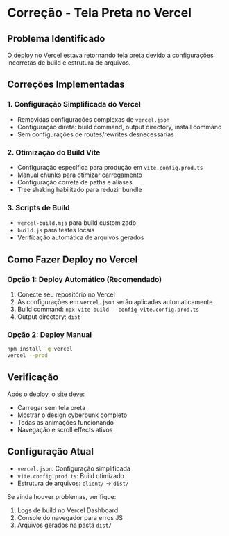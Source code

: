 # Correção - Tela Preta no Vercel

## Problema Identificado
O deploy no Vercel estava retornando tela preta devido a configurações incorretas de build e estrutura de arquivos.

## Correções Implementadas

### 1. Configuração Simplificada do Vercel
- Removidas configurações complexas de `vercel.json`
- Configuração direta: build command, output directory, install command
- Sem configurações de routes/rewrites desnecessárias

### 2. Otimização do Build Vite
- Configuração específica para produção em `vite.config.prod.ts`
- Manual chunks para otimizar carregamento
- Configuração correta de paths e aliases
- Tree shaking habilitado para reduzir bundle

### 3. Scripts de Build
- `vercel-build.mjs` para build customizado
- `build.js` para testes locais
- Verificação automática de arquivos gerados

## Como Fazer Deploy no Vercel

### Opção 1: Deploy Automático (Recomendado)
1. Conecte seu repositório no Vercel
2. As configurações em `vercel.json` serão aplicadas automaticamente
3. Build command: `npx vite build --config vite.config.prod.ts`
4. Output directory: `dist`

### Opção 2: Deploy Manual
```bash
npm install -g vercel
vercel --prod
```

## Verificação
Após o deploy, o site deve:
- Carregar sem tela preta
- Mostrar o design cyberpunk completo
- Todas as animações funcionando
- Navegação e scroll effects ativos

## Configuração Atual
- `vercel.json`: Configuração simplificada
- `vite.config.prod.ts`: Build otimizado
- Estrutura de arquivos: `client/` → `dist/`

Se ainda houver problemas, verifique:
1. Logs de build no Vercel Dashboard
2. Console do navegador para erros JS
3. Arquivos gerados na pasta `dist/`
